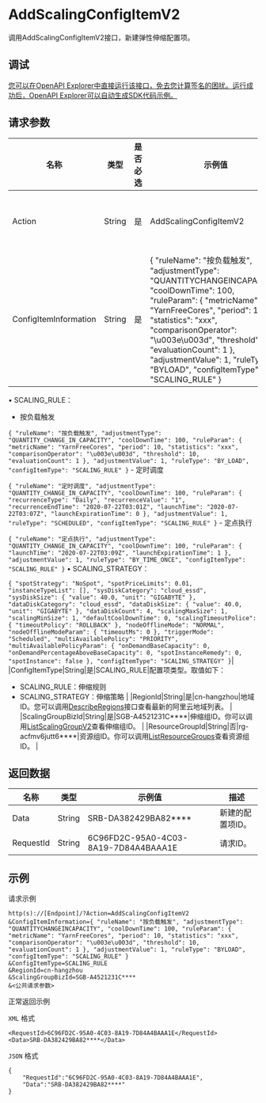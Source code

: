 # AddScalingConfigItemV2

调用AddScalingConfigItemV2接口，新建弹性伸缩配置项。

## 调试

[您可以在OpenAPI Explorer中直接运行该接口，免去您计算签名的困扰。运行成功后，OpenAPI Explorer可以自动生成SDK代码示例。](https://api.aliyun.com/#product=Emr&api=AddScalingConfigItemV2&type=RPC&version=2016-04-08)

## 请求参数

|名称|类型|是否必选|示例值|描述|
|--|--|----|---|--|
|Action|String|是|AddScalingConfigItemV2|系统规定参数。对于您自行拼凑HTTP或HTTPS URL发起的API请求，该参数为必选参数。取值：AddScalingConfigItemV2。 |
|ConfigItemInformation|String|是|\{ "ruleName": "按负载触发", "adjustmentType": "QUANTITYCHANGEINCAPACITY", "coolDownTime": 100, "ruleParam": \{ "metricName": "YarnFreeCores", "period": 10, "statistics": "xxx", "comparisonOperator": "\\u003e\\u003d", "threshold": 10, "evaluationCount": 1 \}, "adjustmentValue": 1, "ruleType": "BYLOAD", "configItemType": "SCALING\_RULE" \}|配置项值JSON格式不同类型不一样。取值如下：

 • SCALING\_RULE：

 -   按负载触发

 `{ "ruleName": "按负载触发", "adjustmentType": "QUANTITY_CHANGE_IN_CAPACITY", "coolDownTime": 100, "ruleParam": { "metricName": "YarnFreeCores", "period": 10, "statistics": "xxx", "comparisonOperator": "\u003e\u003d", "threshold": 10, "evaluationCount": 1 }, "adjustmentValue": 1, "ruleType": "BY_LOAD", "configItemType": "SCALING_RULE" }` -   定时调度

 `{ "ruleName": "定时调度", "adjustmentType": "QUANTITY_CHANGE_IN_CAPACITY", "coolDownTime": 100, "ruleParam": { "recurrenceType": "Daily", "recurrenceValue": "1", "recurrenceEndTime": "2020-07-22T03:01Z", "launchTime": "2020-07-22T03:07Z", "launchExpirationTime": 0 }, "adjustmentValue": 1, "ruleType": "SCHEDULED", "configItemType": "SCALING_RULE" }` -   定点执行

 `{ "ruleName": "定点执行", "adjustmentType": "QUANTITY_CHANGE_IN_CAPACITY", "coolDownTime": 100, "ruleParam": { "launchTime": "2020-07-22T03:09Z", "launchExpirationTime": 1 }, "adjustmentValue": 1, "ruleType": "BY_TIME_ONCE", "configItemType": "SCALING_RULE" }` • SCALING\_STRATEGY：

 `{ "spotStrategy": "NoSpot", "spotPriceLimits": 0.01, "instanceTypeList": [], "sysDiskCategory": "cloud_essd", "sysDiskSize": { "value": 40.0, "unit": "GIGABYTE" }, "dataDiskCategory": "cloud_essd", "dataDiskSize": { "value": 40.0, "unit": "GIGABYTE" }, "dataDiskCount": 4, "scalingMaxSize": 1, "scalingMinSize": 1, "defaultCoolDownTime": 0, "scalingTimeoutPolice": { "timeoutPolicy": "ROLLBACK" }, "nodeOfflineMode": "NORMAL", "nodeOfflineModeParam": { "timeoutMs": 0 }, "triggerMode": "Scheduled", "multiAvailablePolicy": "PRIORITY", "multiAvailablePolicyParam": { "onDemandBaseCapacity": 0, "onDemandPercentageAboveBaseCapacity": 0, "spotInstanceRemedy": 0, "spotInstance": false }, "configItemType": "SCALING_STRATEGY" }`|
|ConfigItemType|String|是|SCALING\_RULE|配置项类型。取值如下：

 -   SCALING\_RULE：伸缩规则
-   SCALING\_STRATEGY：伸缩策略 |
|RegionId|String|是|cn-hangzhou|地域ID。您可以调用[DescribeRegions](~~25609~~)接口查看最新的阿里云地域列表。 |
|ScalingGroupBizId|String|是|SGB-A4521231C\*\*\*\*|伸缩组ID。你可以调用[ListScalingGroupV2](~~184367~~)查看伸缩组ID。 |
|ResourceGroupId|String|否|rg-acfmv6jutt6\*\*\*\*|资源组ID。你可以调用[ListResourceGroups](~~158855~~)查看资源组ID。 |

## 返回数据

|名称|类型|示例值|描述|
|--|--|---|--|
|Data|String|SRB-DA382429BA82\*\*\*\*|新建的配置项ID。 |
|RequestId|String|6C96FD2C-95A0-4C03-8A19-7D84A4BAAA1E|请求ID。 |

## 示例

请求示例

```
http(s)://[Endpoint]/?Action=AddScalingConfigItemV2
&ConfigItemInformation={ "ruleName": "按负载触发", "adjustmentType": "QUANTITYCHANGEINCAPACITY", "coolDownTime": 100, "ruleParam": { "metricName": "YarnFreeCores", "period": 10, "statistics": "xxx", "comparisonOperator": "\u003e\u003d", "threshold": 10, "evaluationCount": 1 }, "adjustmentValue": 1, "ruleType": "BYLOAD", "configItemType": "SCALING_RULE" }
&ConfigItemType=SCALING_RULE
&RegionId=cn-hangzhou
&ScalingGroupBizId=SGB-A4521231C****
&<公共请求参数>
```

正常返回示例

`XML` 格式

```
<RequestId>6C96FD2C-95A0-4C03-8A19-7D84A4BAAA1E</RequestId>
<Data>SRB-DA382429BA82****</Data>
```

`JSON` 格式

```
{
    "RequestId":"6C96FD2C-95A0-4C03-8A19-7D84A4BAAA1E",
    "Data":"SRB-DA382429BA82****"
}
```

